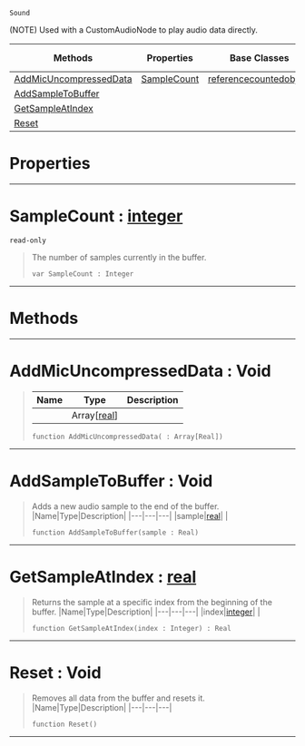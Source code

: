  `Sound`

(NOTE) Used with a CustomAudioNode to play audio data directly.

|Methods|Properties|Base Classes|Derived Classes|
|---|---|---|---|
|[ AddMicUncompressedData](https://github.com/ArendDanielek/ZeroDocsTest/blob/master/code_reference/class_reference/soundbuffer.markdown#addmicuncompresseddata-v)|[ SampleCount](https://github.com/ArendDanielek/ZeroDocsTest/blob/master/code_reference/class_reference/soundbuffer.markdown#samplecount-zero-engine)|[referencecountedobject](https://github.com/ArendDanielek/ZeroDocsTest/blob/master/code_reference/class_reference/referencecountedobject.markdown)| |
|[ AddSampleToBuffer](https://github.com/ArendDanielek/ZeroDocsTest/blob/master/code_reference/class_reference/soundbuffer.markdown#addsampletobuffer-void)| | | |
|[ GetSampleAtIndex](https://github.com/ArendDanielek/ZeroDocsTest/blob/master/code_reference/class_reference/soundbuffer.markdown#getsampleatindex-zero-en)| | | |
|[ Reset](https://github.com/ArendDanielek/ZeroDocsTest/blob/master/code_reference/class_reference/soundbuffer.markdown#reset-void)| | | |


 #  Properties


---  
 #  SampleCount : [integer](https://github.com/ArendDanielek/ZeroDocsTest/blob/master/code_reference/zilch_base_types/integer.markdown)

 `read-only`

> The number of samples currently in the buffer.
> ``` lang=cpp, name=Zilch
> var SampleCount : Integer


---  
 #  Methods


---  
 #  AddMicUncompressedData : Void

> 
> |Name|Type|Description|
> |---|---|---|
> ||Array[[real](https://github.com/ArendDanielek/ZeroDocsTest/blob/master/code_reference/zilch_base_types/real.markdown)]| |
> ``` lang=cpp, name=Zilch
> function AddMicUncompressedData( : Array[Real])
> ``` 


---  
 #  AddSampleToBuffer : Void

> Adds a new audio sample to the end of the buffer.
> |Name|Type|Description|
> |---|---|---|
> |sample|[real](https://github.com/ArendDanielek/ZeroDocsTest/blob/master/code_reference/zilch_base_types/real.markdown)| |
> ``` lang=cpp, name=Zilch
> function AddSampleToBuffer(sample : Real)
> ``` 


---  
 #  GetSampleAtIndex : [real](https://github.com/ArendDanielek/ZeroDocsTest/blob/master/code_reference/zilch_base_types/real.markdown)

> Returns the sample at a specific index from the beginning of the buffer.
> |Name|Type|Description|
> |---|---|---|
> |index|[integer](https://github.com/ArendDanielek/ZeroDocsTest/blob/master/code_reference/zilch_base_types/integer.markdown)| |
> ``` lang=cpp, name=Zilch
> function GetSampleAtIndex(index : Integer) : Real
> ``` 


---  
 #  Reset : Void

> Removes all data from the buffer and resets it.
> |Name|Type|Description|
> |---|---|---|
> ``` lang=cpp, name=Zilch
> function Reset()
> ``` 


---  
 
  
  
  
  
  
  
  

 